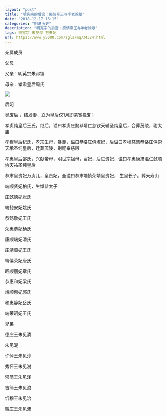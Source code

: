 ```yaml
---
layout: "post"
title: "明宪宗的后宫：痴情帝王与半老徐娘"
date: "2018-12-17 16:15"
categories: "明清历史"
description: "明宪宗的后宫：痴情帝王与半老徐娘"
tags: 明宪宗 朱见深 万贵妃
url: https://www.y5000.com/zgls/mq/24324.html
---
```






亲属成员

父母

父亲：明英宗朱祁镇

母亲：孝肃皇后周氏

![](https://img.y5000.com/uploads/allimg/170726/12-1FH610412K58.jpg)

后妃

吴废后 ，结发妻，立为皇后仅1月即蒙冤被废；

孝贞纯皇后王氏，继后，谥曰孝贞庄懿恭靖仁慈钦天辅圣纯皇后，合葬茂陵，祔太庙

孝穆皇后纪氏，孝宗生母，暴薨，谥曰恭恪庄僖淑妃，后谥曰孝穆慈慧恭恪庄僖崇天承圣纯皇后，迁葬茂陵，别祀奉慈殿

孝惠皇后邵氏，兴献帝母，明世宗祖母，宸妃，后进贵妃，谥曰孝惠康肃温仁懿顺协天祐圣纯皇后

恭肃皇贵妃万贞儿，皇贵妃，全谥曰恭肃端慎荣靖皇贵妃， 生皇长子。葬天寿山

端顺贤妃柏氏，生悼恭太子

庄懿德妃张氏

端懿安妃姚氏

恭懿敬妃王氏

荣惠恭妃杨氏

康顺端妃潘氏

庄靖顺妃王氏

靖僖荣妃唐氏

昭顺丽妃章氏

恭惠和妃梁氏

靖顺惠妃郭氏

和惠静妃岳氏

端荣昭妃王氏

兄弟

德庄王朱见潾

朱见湜

许悼王朱见淳

秀怀王朱见澍

崇简王朱见泽

吉简王朱见浚

忻穆王朱见治

徽庄王朱见沛
